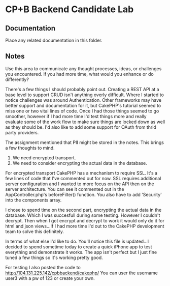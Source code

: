 # CP+B Backend Candidate Lab

## Documentation

Place any related documentation in this folder.

## Notes

Use this area to communicate any thought processes, ideas, or challenges you encountered.  If you had more time, what would you enhance or do differently?

There's a few things I should probably point out.  Creating a REST API at a base level to support CRUD isn't anything overly difficult.  Where I started to notice challenges was around Authentication.  Other frameworks may have better support and documentation for it, but CakePHP's tutorial seemed to miss one or two vital lines of code.  Once I had those things seemed to go smoother, however if I had more time I'd test things more and really evaluate some of the work flow to make sure things are locked down as well as they should be.  I'd also like to add some support for OAuth from thrid party providers.


The assignment mentioned that PII might be stored in the notes.  This brings a few thoughts to mind.
1) We need encrypted transport.
2) We need to consider encrypting the actual data in the database.

For encrypted transport CakePHP has a mechanism to require SSL.  It's a few lines of code that I've commented out for now.  SSL requires additional server configuration and I wanted to more focus on the API then on the server architecture.  You can see it commented out in the AppController.php's beforeFilter() function.  You also have to add 'Security' into the components array.
 
I chose to spend time on the second part, encrypting the actual data in the database.  Which I was succesfull during some testing.  However I couldn't decrypt.  Then when I got encrypt and decrypt to work it would only do it for html and json views...If I had more time I'd out to the CakePHP development team to solve this definitely.  

In terms of what else I'd like to do. You'll notice this file is updated...I decided to spend sometime today to create a quick iPhone app to test everything and demonstrate it works.  The app isn't perfect but I just fine tuned a few things so it's working pretty good.  

For testing I also posted the code to
http://104.131.225.142/cpbbackend/cakephp/
You can user the username user3 with a pw of 123 or create your own.  
